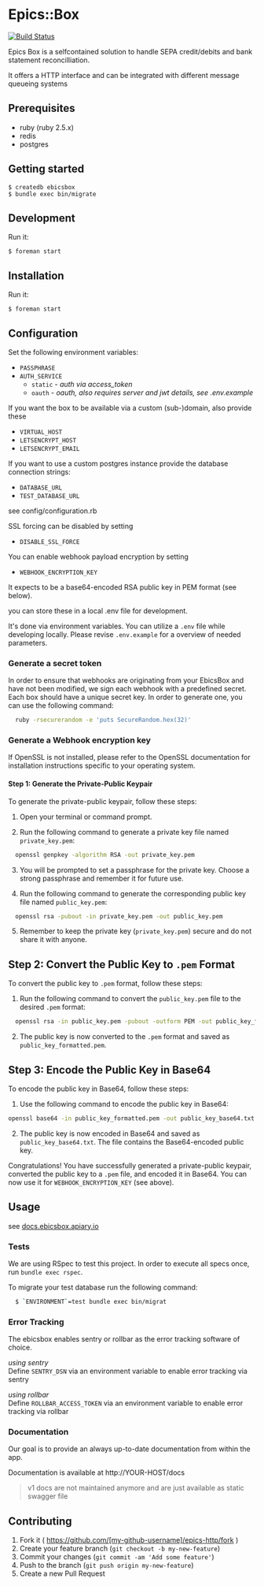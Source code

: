 # Epics::Box

[![Build Status](https://travis-ci.com/railslove/ebicsbox.svg?token=EhFJyZWe1sxdBDmF2bzC&branch=fix-gready-route)](https://travis-ci.com/railslove/ebicsbox)

Epics Box is a selfcontained solution to handle SEPA credit/debits and bank statement
reconcilliation.

It offers a HTTP interface and can be integrated with different message queueing systems

## Prerequisites

- ruby (ruby 2.5.x)
- redis
- postgres

## Getting started

    $ createdb ebicsbox
    $ bundle exec bin/migrate

## Development

Run it:

    $ foreman start

## Installation

Run it:

    $ foreman start

## Configuration

Set the following environment variables:

- `PASSPHRASE`
- `AUTH_SERVICE`
  - `static` - _auth via access_token_
  - `oauth` - _oauth, also requires server and jwt details, see .env.example_

If you want the box to be available via a custom (sub-)domain, also provide these

- `VIRTUAL_HOST`
- `LETSENCRYPT_HOST`
- `LETSENCRYPT_EMAIL`

If you want to use a custom postgres instance provide the database connection strings:

- `DATABASE_URL`
- `TEST_DATABASE_URL`

see config/configuration.rb

SSL forcing can be disabled by setting

- `DISABLE_SSL_FORCE`

You can enable webhook payload encryption by setting 

- `WEBHOOK_ENCRYPTION_KEY`

It expects to be a base64-encoded RSA public key in PEM format (see below).


you can store these in a local .env file for development.

It's done via environment variables. You can utilize a `.env` file while
developing locally. Please revise `.env.example` for a overview
of needed parameters.

### Generate a secret token

In order to ensure that webhooks are originating from your EbicsBox and have not been modified, we
sign each webhook with a predefined secret. Each box should have a unique secret key. In order to
generate one, you can use the following command:

```bash
  ruby -rsecurerandom -e 'puts SecureRandom.hex(32)'
```

### Generate a Webhook encryption key


If OpenSSL is not installed, please refer to the OpenSSL documentation for installation instructions specific to your operating system.

#### Step 1: Generate the Private-Public Keypair

To generate the private-public keypair, follow these steps:

1. Open your terminal or command prompt.

2. Run the following command to generate a private key file named `private_key.pem`: 
```bash
  openssl genpkey -algorithm RSA -out private_key.pem
``` 

3. You will be prompted to set a passphrase for the private key. Choose a strong passphrase and remember it for future use.

4. Run the following command to generate the corresponding public key file named `public_key.pem`:

```bash
  openssl rsa -pubout -in private_key.pem -out public_key.pem
``` 

5. Remember to keep the private key (`private_key.pem`) secure and do not share it with anyone.

## Step 2: Convert the Public Key to `.pem` Format

To convert the public key to `.pem` format, follow these steps:

1. Run the following command to convert the `public_key.pem` file to the desired `.pem` format:

```bash
  openssl rsa -in public_key.pem -pubout -outform PEM -out public_key_formatted.pem
``` 

2. The public key is now converted to the `.pem` format and saved as `public_key_formatted.pem`.

## Step 3: Encode the Public Key in Base64

To encode the public key in Base64, follow these steps:

1. Use the following command to encode the public key in Base64:

```bash
openssl base64 -in public_key_formatted.pem -out public_key_base64.txt
```

2. The public key is now encoded in Base64 and saved as `public_key_base64.txt`. The file contains the Base64-encoded public key.

Congratulations! You have successfully generated a private-public keypair, converted the public key to a `.pem` file, and encoded it in Base64. You can now use it for `WEBHOOK_ENCRYPTION_KEY` (see above).

## Usage

see [docs.ebicsbox.apiary.io](http://docs.ebicsbox.apiary.io)

### Tests

We are using RSpec to test this project. In order to execute all specs once, run `bundle exec rspec`.

To migrate your test database run the following command:

```bash
  $ `ENVIRONMENT`=test bundle exec bin/migrat
```

### Error Tracking

The ebicsbox enables sentry or rollbar as the error tracking software of choice.

_using sentry_ \
Define `SENTRY_DSN` via an environment variable to enable error tracking via sentry

_using rollbar_ \
Define `ROLLBAR_ACCESS_TOKEN` via an environment variable to enable error tracking via rollbar

### Documentation

Our goal is to provide an always up-to-date documentation from within the app.

Documentation is available at http://YOUR-HOST/docs

> v1 docs are not maintained anymore and are just available as static swagger file

## Contributing

1. Fork it ( https://github.com/[my-github-username]/epics-http/fork )
2. Create your feature branch (`git checkout -b my-new-feature`)
3. Commit your changes (`git commit -am 'Add some feature'`)
4. Push to the branch (`git push origin my-new-feature`)
5. Create a new Pull Request
